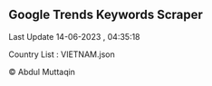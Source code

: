 

## Google Trends Keywords Scraper 
 
Last Update 14-06-2023 , 04:35:18

Country List :
VIETNAM.json



© Abdul Muttaqin 
